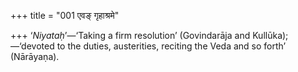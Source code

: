 +++
title = "001 एवङ् गृहाश्रमे"

+++
‘*Niyataḥ*’—‘Taking a firm resolution’ (Govindarāja and
Kullūka);—‘devoted to the duties, austerities, reciting the Veda and so
forth’ (Nārāyaṇa).


